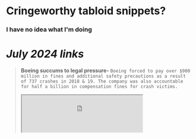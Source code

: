 # Cringeworthy tabloid snippets?
### I have no idea what I'm doing
# *July 2024 links*
> **Boeing succums to legal pressure-** `Boeing forced to pay over $900 million in fines and additional safety precautions as a result of 737 crashes in 2018 & 19. The company was also accountable for half a billion in compensation fines for crash victims.`
><iframe src="https://www.youtube.com/watch?v=URoVKPVDKPU" title="How Boeing Lost Its Way" height="100" width="325"></iframe>
